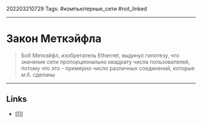 202203210729
Tags: #компьютерные_сети #not_linked

---

# Закон Меткэйфла

> Боб Меткэйфл, изобретатель Ethernet, выдинул гипотезу, что значение сети пропорционально квадрату числа пользователей, потому что это - примерно число различных соединений, которые м.б. сделаны


---
## Links

-  [[]]
